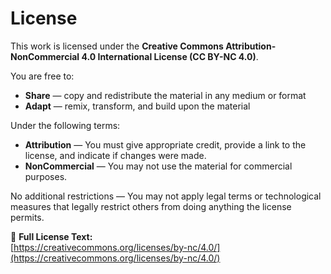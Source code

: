# License

This work is licensed under the **Creative Commons Attribution-NonCommercial 4.0 International License (CC BY-NC 4.0)**.

You are free to:
- **Share** — copy and redistribute the material in any medium or format
- **Adapt** — remix, transform, and build upon the material

Under the following terms:
- **Attribution** — You must give appropriate credit, provide a link to the license, and indicate if changes were made.
- **NonCommercial** — You may not use the material for commercial purposes.

No additional restrictions — You may not apply legal terms or technological measures that legally restrict others from doing anything the license permits.

🔗 **Full License Text:**  
[https://creativecommons.org/licenses/by-nc/4.0/](https://creativecommons.org/licenses/by-nc/4.0/)
